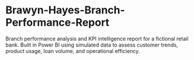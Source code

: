 # Brawyn-Hayes-Branch-Performance-Report
Branch performance analysis and KPI intelligence report for a fictional retail bank. Built in Power BI using simulated data to assess customer trends, product usage, loan volume, and operational efficiency.
